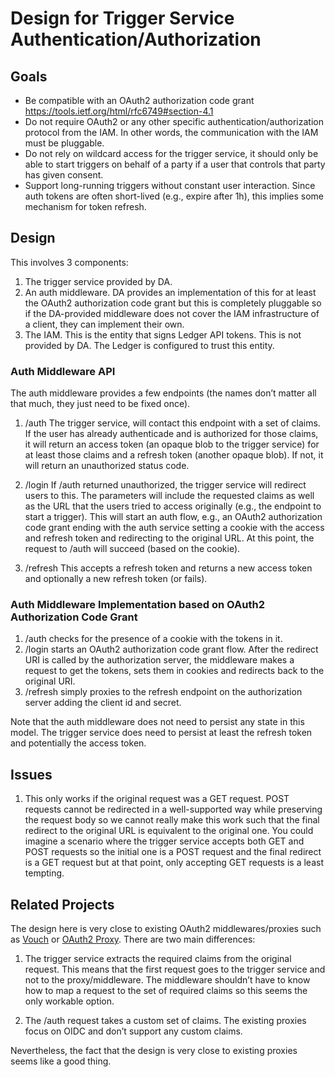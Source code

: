 # Design for Trigger Service Authentication/Authorization

## Goals

- Be compatible with an OAuth2 authorization code grant
  https://tools.ietf.org/html/rfc6749#section-4.1
- Do not require OAuth2 or any other specific
  authentication/authorization protocol from the IAM. In other words,
  the communication with the IAM must be pluggable.
- Do not rely on wildcard access for the trigger service, it should
  only be able to start triggers on behalf of a party if a user that
  controls that party has given consent.
- Support long-running triggers without constant user
  interaction. Since auth tokens are often short-lived (e.g., expire
  after 1h), this implies some mechanism for token refresh.

## Design

This involves 3 components:

1. The trigger service provided by DA.
2. An auth middleware. DA provides an implementation of this for at
   least the OAuth2 authorization code grant but this is completely
   pluggable so if the DA-provided middleware does not cover the IAM
   infrastructure of a client, they can implement their own.
3. The IAM. This is the entity that signs Ledger API tokens. This is
   not provided by DA. The Ledger is configured to trust this entity.

### Auth Middleware API

The auth middleware provides a few endpoints (the names don’t matter
all that much, they just need to be fixed once).

1. /auth The trigger service, will contact this endpoint with a set of
   claims. If the user has already authenticade and is authorized for
   those claims, it will return an access token (an opaque
   blob to the trigger service) for at least those claims and a
   refresh token (another opaque blob). If not, it will return an
   unauthorized status code.

2. /login If /auth returned unauthorized, the trigger service will
   redirect users to this. The parameters will include the requested
   claims as well as the URL that the users tried to access originally
   (e.g., the endpoint to start a trigger). This will start an auth
   flow, e.g., an OAuth2 authorization code grant ending with the auth
   service setting a cookie with the access and refresh token and
   redirecting to the original URL. At this point, the request to
   /auth will succeed (based on the cookie).

3. /refresh This accepts a refresh token and returns a new access
   token and optionally a new refresh token (or fails).

### Auth Middleware Implementation based on OAuth2 Authorization Code Grant

1. /auth checks for the presence of a cookie with the tokens in it.
2. /login starts an OAuth2 authorization code grant flow. After the
   redirect URI is called by the authorization server, the middleware
   makes a request to get the tokens, sets them in cookies and
   redirects back to the original URI.
3. /refresh simply proxies to the refresh endpoint on the
   authorization server adding the client id and secret.

Note that the auth middleware does not need to persist any state in
this model. The trigger service does need to persist at least the
refresh token and potentially the access token.

## Issues

1. This only works if the original request was a GET
   request. POST requests cannot be redirected in a well-supported way
   while preserving the request body so we cannot really make this
   work such that the final redirect to the original URL is equivalent
   to the original one.  You could imagine a scenario where the
   trigger service accepts both GET and POST requests so the initial
   one is a POST request and the final redirect is a GET request but
   at that point, only accepting GET requests is a least tempting.

## Related Projects

The design here is very close to existing OAuth2 middlewares/proxies
such as [Vouch](https://github.com/vouch/vouch-proxy) or [OAuth2
Proxy](https://github.com/oauth2-proxy/oauth2-proxy). There are two
main differences:

1. The trigger service extracts the required claims from the original
   request. This means that the first request goes to the trigger
   service and not to the proxy/middleware. The middleware shouldn’t
   have to know how to map a request to the set of required claims so
   this seems the only workable option.

2. The /auth request takes a custom set of claims. The existing
   proxies focus on OIDC and don’t support any custom claims.

Nevertheless, the fact that the design is very close to existing
proxies seems like a good thing.

